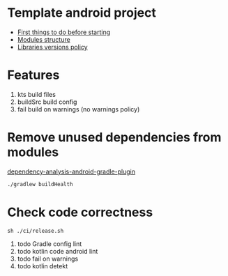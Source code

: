 # Template android project

- [First things to do before starting](./wiki/first-things-to-do.md)
- [Modules structure](./wiki/modules-structure.md)
- [Libraries versions policy](./wiki/versions-policy.md)

# Features

1. kts build files
2. buildSrc build config
3. fail build on warnings (no warnings policy)

# Remove unused dependencies from modules

[dependency-analysis-android-gradle-plugin](https://github.com/autonomousapps/dependency-analysis-android-gradle-plugin)

```bash
./gradlew buildHealth
```

# Check code correctness

```shell
sh ./ci/release.sh
```

1. todo Gradle config lint
2. todo kotlin code android lint
3. todo fail on warnings
4. todo kotlin detekt

